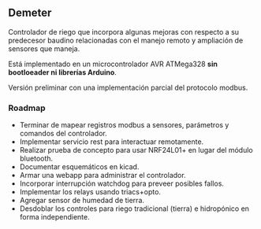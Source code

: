 ## Demeter

Controlador de riego que incorpora algunas mejoras con respecto a su predecesor baudino relacionadas con el manejo remoto y ampliación de sensores que maneja.

Está implementado en un microcontrolador AVR ATMega328 **sin bootloeader ni librerías Arduino**.

Versión preliminar con una implementación parcial del protocolo modbus.

### Roadmap

- Terminar de mapear registros modbus a sensores, parámetros y comandos del controlador.
- Implementar servicio rest para interactuar remotamente.
- Realizar prueba de concepto para usar NRF24L01+ en lugar del módulo bluetooth.
- Documentar esquemáticos en kicad.
- Armar una webapp para administrar el controlador.
- Incorporar interrupción watchdog para preveer posibles fallos.
- Implementar los relays usando triacs+opto.
- Agregar sensor de humedad de tierra.
- Desdoblar los controles para riego tradicional (tierra) e hidropónico en forma independiente.
